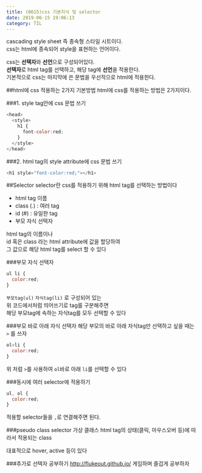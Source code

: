 ```yaml
---
title: (0615)css 기본지식 및 selector
date: 2019-06-15 19:06:13
category: TIL
---
```

cascading style sheet 즉 종속형 스타일 시트이다.  
css는 html에 종속되어 style을 표현하는 언어이다.  
  
css는 **선택자**와 **선언**으로 구성되어있다.  
**선택자**로 html tag를 선택하고, 해당 tag에 **선언**을 적용한다.  
기본적으로 css는 마지막에 쓴 문법을 우선적으로 html에 적용한다.  
 
##html에 css 적용하는 2가지 기본방법
html에 css를 적용하는 방법은 2가지이다.

###1. style tag안에 css 문법 쓰기

```js
<head>
  <style>
    h1 {
      font-color:red;
    }
  </style>
</head>
```

###2. html tag의 style attribute에 css 문법 쓰기

```js
<h1 style="font-color:red;"></h1>
```

##Selector
selector란 css를 적용하기 위해 html tag를 선택하는 방법이다  

- html tag 이름
- class (.) : 여러 tag
- id (#) : 유일한 tag
- 부모 자식 선택자

html tag의 이름이나  
id 혹은 class 라는 html attribute에 값을 할당하여  
그 값으로 해당 html tag를 select 할 수 있다  

###부모 자식 선택자
```js
ul li {
  color:red;
}
```

`부모tag(ul)` `자식tag(li)` 로 구성되어 있는  
위 코드에서처럼 띄어쓰기로 tag를 구분해주면  
해당 부모tag에 속하는 자식tag를 모두 선택할 수 있다  

###부모 바로 아래 자식 선택자
해당 부모의 바로 아래 자식tag만 선택하고 싶을 때는 `>` 를 쓰자  

```js
ol>li {
  color:red;
}
```

위 처럼 `>`를 사용하여 `ol`바로 아래 `li`를 선택할 수 있다  

###동시에 여러 selector에 적용하기

```js
ul, ol {
  color:red;
}
```

적용할 selector들을 `,`로 연결해주면 된다.  

###pseudo class selector 가상 클래스
html tag의 상태(클릭, 마우스오버 등)에 따라서 적용되는 class  
  
대표적으로 hover, active 등이 있다  

###추가로 선택자 공부하기
http://flukeout.github.io/ 게임하며 즐겁게 공부하자